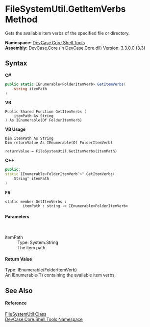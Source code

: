 # FileSystemUtil.GetItemVerbs Method 
 

Gets the available item verbs of the specified file or directory.

**Namespace:**&nbsp;<a href="N_DevCase_Core_Shell_Tools">DevCase.Core.Shell.Tools</a><br />**Assembly:**&nbsp;DevCase.Core (in DevCase.Core.dll) Version: 3.3.0.0 (3.3)

## Syntax

**C#**<br />
``` C#
public static IEnumerable<FolderItemVerb> GetItemVerbs(
	string itemPath
)
```

**VB**<br />
``` VB
Public Shared Function GetItemVerbs ( 
	itemPath As String
) As IEnumerable(Of FolderItemVerb)
```

**VB Usage**<br />
``` VB Usage
Dim itemPath As String
Dim returnValue As IEnumerable(Of FolderItemVerb)

returnValue = FileSystemUtil.GetItemVerbs(itemPath)
```

**C++**<br />
``` C++
public:
static IEnumerable<FolderItemVerb^>^ GetItemVerbs(
	String^ itemPath
)
```

**F#**<br />
``` F#
static member GetItemVerbs : 
        itemPath : string -> IEnumerable<FolderItemVerb> 

```


#### Parameters
&nbsp;<dl><dt>itemPath</dt><dd>Type: System.String<br />The item path.</dd></dl>

#### Return Value
Type: IEnumerable(FolderItemVerb)<br />An IEnumerable(T) containing the available item verbs.

## See Also


#### Reference
<a href="T_DevCase_Core_Shell_Tools_FileSystemUtil">FileSystemUtil Class</a><br /><a href="N_DevCase_Core_Shell_Tools">DevCase.Core.Shell.Tools Namespace</a><br />